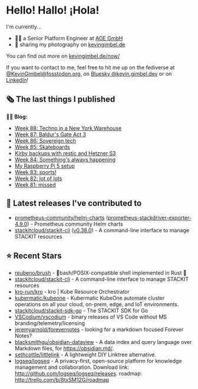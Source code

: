 # Hello! Hallo! ¡Hola!

I'm currently...
- 👨‍💻 a Senior Platform Engineer at [AOE GmbH](https://aoe.com)
- 📸 sharing my photography on [kevingimbel.de](https://kevingimbel.de/photography)

You can find out more on [kevingimbel.de/now/](https://kevingimbel.de/now/)

If you want to contact to me, feel free to hit me up on the fediverse at [@KevinGimbel@fosstodon.org](https://fosstodon.org/@KevinGimbel), on [Bluesky @kevin.gimbel.dev](https://bsky.app/profile/kevin.gimbel.dev) or on [LinkedIn](https://www.linkedin.com/in/kevingimbel/)!

## 🗞 The last things I published

🧑‍💻 **Blog:**

- [Week 88: Techno in a New York Warehouse](https://kevingimbel.de/blog/week-88-techno-in-a-new-york-warehouse)
- [Week 87: Baldur&#39;s Gate Act 3](https://kevingimbel.de/blog/week-87-baldur-s-gate-act-3)
- [Week 86: Sovereign tech](https://kevingimbel.de/blog/week-86-sovereign-tech)
- [Week 85: Skateboards](https://kevingimbel.de/blog/week-85-skateboards)
- [Kirby backups with restic and Hetzner S3](https://kevingimbel.de/blog/kirby-backups-with-restic-and-hetzner-s3)
- [Week 84: Something&#39;s always happening](https://kevingimbel.de/blog/week-84-something-s-always-happening)
- [My Raspberry Pi 5 setup](https://kevingimbel.de/blog/my-raspberry-pi-5-setup)
- [Week 83: sports!](https://kevingimbel.de/blog/week-83-sports)
- [Week 82: lot of lots](https://kevingimbel.de/blog/week-82-lot-of-lots)
- [Week 81: missed](https://kevingimbel.de/blog/week-81-missed)

## 🔭 Latest releases I've contributed to

- [prometheus-community/helm-charts](https://github.com/prometheus-community/helm-charts) ([prometheus-stackdriver-exporter-4.9.0](https://github.com/prometheus-community/helm-charts/releases/tag/prometheus-stackdriver-exporter-4.9.0)) - Prometheus community Helm charts
- [stackitcloud/stackit-cli](https://github.com/stackitcloud/stackit-cli) ([v0.38.0](https://github.com/stackitcloud/stackit-cli/releases/tag/v0.38.0)) - A command-line interface to manage STACKIT resources

## ⭐ Recent Stars

- [reubeno/brush](https://github.com/reubeno/brush) - 🐚bash/POSIX-compatible shell implemented in Rust 🦀
- [stackitcloud/stackit-cli](https://github.com/stackitcloud/stackit-cli) - A command-line interface to manage STACKIT resources
- [kro-run/kro](https://github.com/kro-run/kro) - kro | Kube Resource Orchestrator
- [kubermatic/kubeone](https://github.com/kubermatic/kubeone) - Kubermatic KubeOne automate cluster operations on all your cloud, on-prem, edge, and IoT environments.  
- [stackitcloud/stackit-sdk-go](https://github.com/stackitcloud/stackit-sdk-go) - The STACKIT SDK for Go
- [VSCodium/vscodium](https://github.com/VSCodium/vscodium) - binary releases of VS Code without MS branding/telemetry/licensing
- [jeremyarnold/forevernotes](https://github.com/jeremyarnold/forevernotes) - looking for a markdown focused Forever Notes? 
- [blacksmithgu/obsidian-dataview](https://github.com/blacksmithgu/obsidian-dataview) - A data index and query language over Markdown files, for https://obsidian.md/.
- [sethcottle/littlelink](https://github.com/sethcottle/littlelink) - A lightweight DIY Linktree alternative.
- [logseq/logseq](https://github.com/logseq/logseq) - A privacy-first, open-source platform for knowledge management and collaboration. Download link:  http://github.com/logseq/logseq/releases. roadmap: http://trello.com/b/8txSM12G/roadmap

